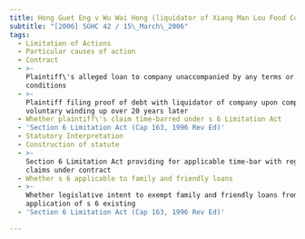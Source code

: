 ```yaml
---
title: Hong Guet Eng v Wu Wai Hong (liquidator of Xiang Man Lou Food Court Pte Ltd)
subtitle: "[2006] SGHC 42 / 15\_March\_2006"
tags:
  - Limitation of Actions
  - Particular causes of action
  - Contract
  - >-
    Plaintiff\'s alleged loan to company unaccompanied by any terms or
    conditions
  - >-
    Plaintiff filing proof of debt with liquidator of company upon company\'s
    voluntary winding up over 20 years later
  - Whether plaintiff\'s claim time-barred under s 6 Limitation Act
  - 'Section 6 Limitation Act (Cap 163, 1996 Rev Ed)'
  - Statutory Interpretation
  - Construction of statute
  - >-
    Section 6 Limitation Act providing for applicable time-bar with regards to
    claims under contract
  - Whether s 6 applicable to family and friendly loans
  - >-
    Whether legislative intent to exempt family and friendly loans from
    application of s 6 existing
  - 'Section 6 Limitation Act (Cap 163, 1996 Rev Ed)'

---
```


